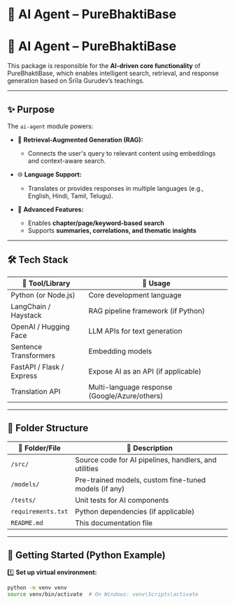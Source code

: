 # 🤖 AI Agent – PureBhaktiBase

# 🤖 AI Agent – PureBhaktiBase

This package is responsible for the **AI-driven core functionality** of PureBhaktiBase, which enables intelligent search, retrieval, and response generation based on Śrīla Gurudev’s teachings.

---

## ✨ Purpose

The `ai-agent` module powers:

- 📄 **Retrieval-Augmented Generation (RAG):**
  - Connects the user's query to relevant content using embeddings and context-aware search.

- 🌐 **Language Support:**
  - Translates or provides responses in multiple languages (e.g., English, Hindi, Tamil, Telugu).

- 🧠 **Advanced Features:**
  - Enables **chapter/page/keyword-based search**
  - Supports **summaries, correlations, and thematic insights**

---

## 🛠️ Tech Stack

| 🔧 **Tool/Library**      | 📄 **Usage**                                       |
|--------------------------|---------------------------------------------------|
| Python (or Node.js)      | Core development language                        |
| LangChain / Haystack     | RAG pipeline framework (if Python)               |
| OpenAI / Hugging Face    | LLM APIs for text generation                     |
| Sentence Transformers    | Embedding models                                 |
| FastAPI / Flask / Express| Expose AI as an API (if applicable)              |
| Translation API          | Multi-language response (Google/Azure/others)    |

---

## 📑 Folder Structure

| 📁 **Folder/File**       | 📄 **Description**                                              |
|--------------------------|-----------------------------------------------------------------|
| `/src/`                  | Source code for AI pipelines, handlers, and utilities          |
| `/models/`               | Pre-trained models, custom fine-tuned models (if any)           |
| `/tests/`                | Unit tests for AI components                                   |
| `requirements.txt`       | Python dependencies (if applicable)                            |
| `README.md`              | This documentation file                                        |

---

## 🚀 Getting Started (Python Example)

1️⃣ **Set up virtual environment:**
```bash
python -m venv venv
source venv/bin/activate  # On Windows: venv\Scripts\activate

